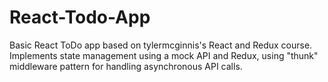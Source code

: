 # React-Todo-App
Basic React ToDo app based on tylermcginnis's React and Redux course. Implements state management using a mock API and Redux, using "thunk" middleware pattern for handling asynchronous API calls.
